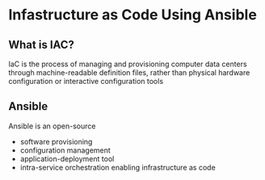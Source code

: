 # Infastructure as Code Using Ansible


## What is IAC?
IaC is the process of managing and provisioning computer data centers through machine-readable definition files, rather than physical hardware configuration or interactive configuration tools

## Ansible 
Ansible is an open-source

- software provisioning
- configuration management
- application-deployment tool
- intra-service orchestration enabling infrastructure as code

